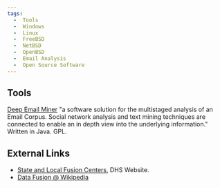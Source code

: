 ```yaml
---
tags:
  -  Tools
  -  Windows
  -  Linux
  -  FreeBSD
  -  NetBSD
  -  OpenBSD
  -  Email Analysis 
  -  Open Source Software
---
```

## Tools

[Deep Email Miner](http://deepemailminer.sourceforge.net/)
"a software solution for the multistaged analysis of an Email Corpus.
Social network analysis and text mining techniques are connected to
enable an in depth view into the underlying information." Written in
Java. GPL.

## External Links

- [State and Local Fusion
  Centers](http://www.dhs.gov/xinfoshare/programs/gc_1156877184684.shtm),
  DHS Website.
- [Data Fusion @ Wikipedia](http://en.wikipedia.org/wiki/Data_fusion)